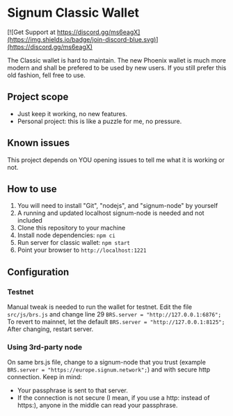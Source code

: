 # Signum Classic Wallet
[![Get Support at https://discord.gg/ms6eagX](https://img.shields.io/badge/join-discord-blue.svg)](https://discord.gg/ms6eagX)

The Classic wallet is hard to maintain.
The new Phoenix wallet is much more modern and shall be prefered to be used by new users.
If you still prefer this old fashion, fell free to use.

## Project scope

- Just keep it working, no new features.
- Personal project: this is like a puzzle for me, no pressure.

## Known issues

This project depends on YOU opening issues to tell me what it is working or not.

## How to use

1) You will need to install "Git", "nodejs", and "signum-node" by yourself
2) A running and updated localhost signum-node is needed and not included
3) Clone this repository to your machine
4) Install node dependencies: `npm ci`
5) Run server for classic wallet: `npm start`
6) Point your browser to `http://localhost:1221`

## Configuration

### Testnet
Manual tweak is needed to run the wallet for testnet. Edit the file `src/js/brs.js` and change line 29 `BRS.server = "http://127.0.0.1:6876";`
To revert to mainnet, let the default `BRS.server = "http://127.0.0.1:8125";`
After changing, restart server.

### Using 3rd-party node
On same brs.js file, change to a signum-node that you trust (example `BRS.server = "https://europe.signum.network";`) and with secure http connection. Keep in mind:
- Your passphrase is sent to that server.
- If the connection is not secure (I mean, if you use a http: instead of https:), anyone in the middle can read your passphrase.
